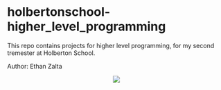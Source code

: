 # holbertonschool-higher_level_programming
This repo contains projects for higher level programming, for my second tremester at Holberton School.

Author: Ethan Zalta

<div align=center>
    <img src="https://www.python.org/static/community_logos/python-logo-master-v3-TM.png">
</div>
&nbsp;
&nbsp;